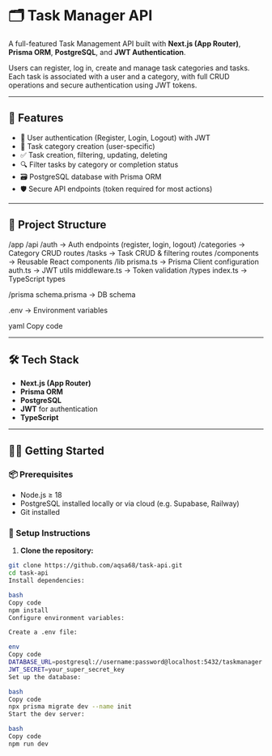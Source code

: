# 🗂️ Task Manager API

A full-featured Task Management API built with **Next.js (App Router)**, **Prisma ORM**, **PostgreSQL**, and **JWT Authentication**.

Users can register, log in, create and manage task categories and tasks. Each task is associated with a user and a category, with full CRUD operations and secure authentication using JWT tokens.

---

## 🚀 Features

- 🔐 User authentication (Register, Login, Logout) with JWT
- 🧾 Task category creation (user-specific)
- ✅ Task creation, filtering, updating, deleting
- 🔍 Filter tasks by category or completion status
- 🗃️ PostgreSQL database with Prisma ORM
- 🛡️ Secure API endpoints (token required for most actions)

---

## 📁 Project Structure

/app
/api
/auth → Auth endpoints (register, login, logout)
/categories → Category CRUD routes
/tasks → Task CRUD & filtering routes
/components → Reusable React components
/lib
prisma.ts → Prisma Client configuration
auth.ts → JWT utils
middleware.ts → Token validation
/types
index.ts → TypeScript types

/prisma
schema.prisma → DB schema

.env → Environment variables

yaml
Copy code

---

## 🛠️ Tech Stack

- **Next.js (App Router)**
- **Prisma ORM**
- **PostgreSQL**
- **JWT** for authentication
- **TypeScript**

---

## 🧑‍💻 Getting Started

### 📦 Prerequisites

- Node.js ≥ 18
- PostgreSQL installed locally or via cloud (e.g. Supabase, Railway)
- Git installed

### 🔧 Setup Instructions

1. **Clone the repository:**

```bash
git clone https://github.com/aqsa68/task-api.git
cd task-api
Install dependencies:

bash
Copy code
npm install
Configure environment variables:

Create a .env file:

env
Copy code
DATABASE_URL=postgresql://username:password@localhost:5432/taskmanager
JWT_SECRET=your_super_secret_key
Set up the database:

bash
Copy code
npx prisma migrate dev --name init
Start the dev server:

bash
Copy code
npm run dev
